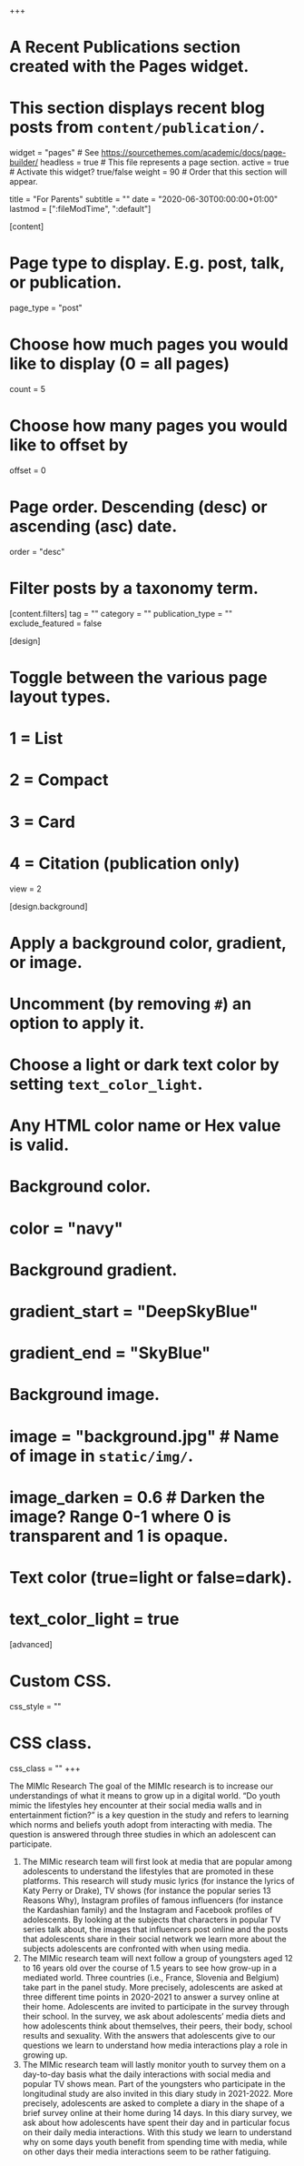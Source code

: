 +++
# A Recent Publications section created with the Pages widget.
# This section displays recent blog posts from `content/publication/`.

widget = "pages"  # See https://sourcethemes.com/academic/docs/page-builder/
headless = true  # This file represents a page section.
active = true  # Activate this widget? true/false
weight = 90  # Order that this section will appear.

title = "For Parents"
subtitle = ""
date = "2020-06-30T00:00:00+01:00"
lastmod = [":fileModTime", ":default"]

[content]
  # Page type to display. E.g. post, talk, or publication.
  page_type = "post"
  
  # Choose how much pages you would like to display (0 = all pages)
  count = 5
  
  # Choose how many pages you would like to offset by
  offset = 0

  # Page order. Descending (desc) or ascending (asc) date.
  order = "desc"

  # Filter posts by a taxonomy term.
  [content.filters]
    tag = ""
    category = ""
    publication_type = ""
    exclude_featured = false
  
[design]
  # Toggle between the various page layout types.
  #   1 = List
  #   2 = Compact
  #   3 = Card
  #   4 = Citation (publication only)
  view = 2
  
[design.background]
  # Apply a background color, gradient, or image.
  #   Uncomment (by removing `#`) an option to apply it.
  #   Choose a light or dark text color by setting `text_color_light`.
  #   Any HTML color name or Hex value is valid.
    
  # Background color.
  # color = "navy"
  
  # Background gradient.
  # gradient_start = "DeepSkyBlue"
  # gradient_end = "SkyBlue"
  
  # Background image.
  # image = "background.jpg"  # Name of image in `static/img/`.
  # image_darken = 0.6  # Darken the image? Range 0-1 where 0 is transparent and 1 is opaque.

  # Text color (true=light or false=dark).
  # text_color_light = true  
  
[advanced]
 # Custom CSS. 
 css_style = ""
 
 # CSS class.
 css_class = ""
+++

The MIMIc Research
The goal of the MIMIc research is to increase our understandings of what it means to grow up in a digital world. “Do youth mimic the lifestyles hey encounter at their social media walls and in entertainment fiction?” is a key question in the study and refers to learning which norms and beliefs youth adopt from interacting with media. The question is answered through three studies in which an adolescent can participate.
1)	The MIMic research team will first look at media that are popular among adolescents to understand the lifestyles that are promoted in these platforms. This research will study music lyrics (for instance the lyrics of Katy Perry or Drake), TV shows (for instance the popular series 13 Reasons Why), Instagram profiles of famous influencers (for instance the Kardashian family) and the Instagram and Facebook profiles of adolescents. By looking at the subjects that characters in popular TV series talk about, the images that influencers post online and the posts that adolescents share in their social network we learn more about the subjects adolescents are confronted with when using media. 
2)	The MIMic research team will next follow a group of youngsters aged 12 to 16 years old over the course of 1.5 years to see how grow-up in a mediated world. Three countries (i.e., France, Slovenia and Belgium) take part in the panel study. More precisely, adolescents are asked at three different time points in 2020-2021 to answer a survey online at their home. Adolescents are invited to participate in the survey through their school. In the survey, we ask about adolescents’ media diets and how adolescents think about themselves, their peers, their body, school results and sexuality. With the answers that adolescents give to our questions we learn to understand how media interactions play a role in growing up. 
3)	The MIMic research team will lastly monitor youth to survey them on a day-to-day basis what the daily interactions with social media and popular TV shows mean. Part of the youngsters who participate in the longitudinal study are also invited in this diary study in 2021-2022. More precisely, adolescents are asked to complete a diary in the shape of a brief survey online at their home during 14 days. In this diary survey, we ask about how adolescents have spent their day and in particular focus on their daily media interactions. With this study we learn to understand why on some days youth benefit from spending time with media, while on other days their media interactions seem to be rather fatiguing. 


